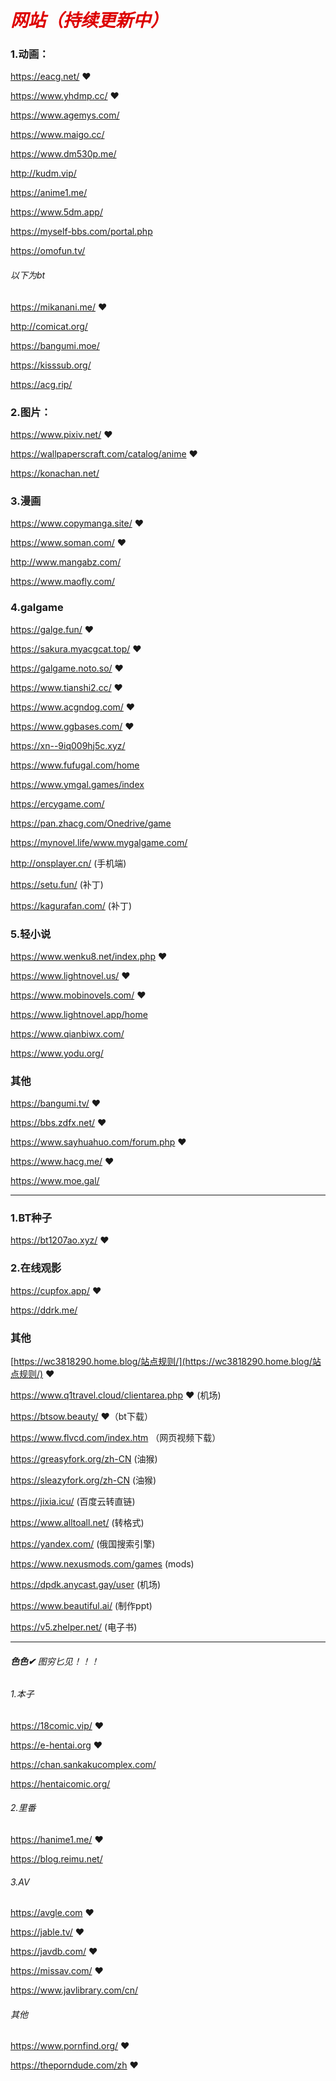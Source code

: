# <font color="#dd0000">*网站（持续更新中）*</font>

### 1.动画：

https://eacg.net/  ❤

https://www.yhdmp.cc/  ❤

https://www.agemys.com/

https://www.maigo.cc/

https://www.dm530p.me/

http://kudm.vip/

https://anime1.me/

https://www.5dm.app/

https://myself-bbs.com/portal.php

https://omofun.tv/

###### 以下为bt

https://mikanani.me/  ❤

http://comicat.org/    

https://bangumi.moe/    

https://kisssub.org/   

https://acg.rip/

### 2.图片：

https://www.pixiv.net/  ❤

https://wallpaperscraft.com/catalog/anime  ❤

https://konachan.net/ 

### 3.漫画

https://www.copymanga.site/  ❤

https://www.soman.com/  ❤ 

http://www.mangabz.com/

https://www.maofly.com/

### 4.galgame

https://galge.fun/  ❤

https://sakura.myacgcat.top/  ❤

https://galgame.noto.so/  ❤

https://www.tianshi2.cc/  ❤

https://www.acgndog.com/  ❤

https://www.ggbases.com/  ❤

https://xn--9iq009hj5c.xyz/

https://www.fufugal.com/home

https://www.ymgal.games/index

https://ercygame.com/

https://pan.zhacg.com/Onedrive/game

https://mynovel.life/www.mygalgame.com/

http://onsplayer.cn/ (手机端)

https://setu.fun/ (补丁)

https://kagurafan.com/ (补丁)

### 5.轻小说

https://www.wenku8.net/index.php  ❤

https://www.lightnovel.us/  ❤

https://www.mobinovels.com/  ❤

https://www.lightnovel.app/home

https://www.qianbiwx.com/

https://www.yodu.org/

### 其他

https://bangumi.tv/  ❤

https://bbs.zdfx.net/  ❤

https://www.sayhuahuo.com/forum.php  ❤

https://www.hacg.me/  ❤

https://www.moe.gal/

------

### 1.BT种子

https://bt1207ao.xyz/  ❤

### 2.在线观影

https://cupfox.app/  ❤

https://ddrk.me/

### 其他

[https://wc3818290.home.blog/站点规则/](https://wc3818290.home.blog/站点规则/)  ❤

https://www.q1travel.cloud/clientarea.php  ❤ (机场)

https://btsow.beauty/  ❤（bt下载）

https://www.flvcd.com/index.htm  （网页视频下载）

https://greasyfork.org/zh-CN (油猴)

https://sleazyfork.org/zh-CN (油猴)

https://jixia.icu/ (百度云转直链)

https://www.alltoall.net/ (转格式)

https://yandex.com/ (俄国搜索引擎)

https://www.nexusmods.com/games (mods)

https://dpdk.anycast.gay/user (机场)

https://www.beautiful.ai/  (制作ppt)

https://v5.zhelper.net/  (电子书)

------

######  ***色色✔*** 图穷匕见！！！

###### 1.本子

https://18comic.vip/  ❤

https://e-hentai.org  ❤

https://chan.sankakucomplex.com/

https://hentaicomic.org/

###### 2.里番

https://hanime1.me/  ❤

https://blog.reimu.net/

###### 3.AV

https://avgle.com  ❤

https://jable.tv/  ❤

https://javdb.com/  ❤
 
https://missav.com/ ❤

https://www.javlibrary.com/cn/ 




###### 其他

https://www.pornfind.org/  ❤

https://theporndude.com/zh  ❤
